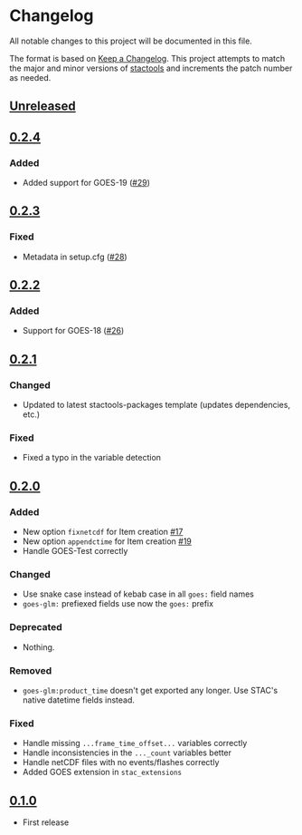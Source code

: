 # Changelog

All notable changes to this project will be documented in this file.

The format is based on [Keep a Changelog](https://keepachangelog.com/en/1.0.0/).
This project attempts to match the major and minor versions of
[stactools](https://github.com/stac-utils/stactools) and increments the patch
number as needed.

## [Unreleased]

## [0.2.4]

### Added

- Added support for GOES-19 ([#29](https://github.com/stactools-packages/goes-glm/pull/29))

## [0.2.3]

### Fixed

- Metadata in setup.cfg ([#28](https://github.com/stactools-packages/goes-glm/pull/28))

## [0.2.2]

### Added

- Support for GOES-18 ([#26](https://github.com/stactools-packages/goes-glm/pull/26))

## [0.2.1]

### Changed

- Updated to latest stactools-packages template (updates dependencies, etc.)

### Fixed

- Fixed a typo in the variable detection

## [0.2.0]

### Added

- New option `fixnetcdf` for Item creation
  [#17](https://github.com/stactools-packages/goes-glm/issues/17)
- New option `appendctime` for Item creation
  [#19](https://github.com/stactools-packages/goes-glm/issues/19)
- Handle GOES-Test correctly

### Changed

- Use snake case instead of kebab case in all `goes:` field names
- `goes-glm:` prefiexed fields use now the `goes:` prefix

### Deprecated

- Nothing.

### Removed

- `goes-glm:product_time` doesn't get exported any longer.
  Use STAC's native datetime fields instead.

### Fixed

- Handle missing `...frame_time_offset...` variables correctly
- Handle inconsistencies in the `..._count` variables better
- Handle netCDF files with no events/flashes correctly
- Added GOES extension in `stac_extensions`

## [0.1.0]

- First release

[Unreleased]: <https://github.com/stactools-packages/goes-glm/tree/main/>
[0.2.4]: <https://github.com/stactools-packages/goes-glm/compare/v0.2.3..v0.2.4>
[0.2.3]: <https://github.com/stactools-packages/goes-glm/compare/v0.2.2..v0.2.3>
[0.2.2]: <https://github.com/stactools-packages/goes-glm/compare/v0.2.1..v0.2.2>
[0.2.1]: <https://github.com/stactools-packages/goes-glm/compare/v0.2.0..v0.2.1>
[0.2.0]: <https://github.com/stactools-packages/goes-glm/compare/v0.1.0..v0.2.0>
[0.1.0]: <https://github.com/stactools-packages/goes-glm/tree/v0.1.0/>
